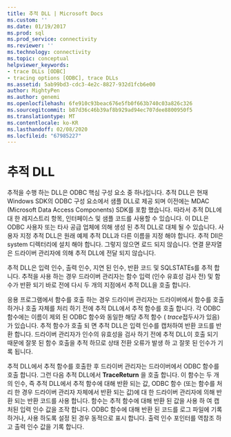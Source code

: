 ```yaml
---
title: 추적 DLL | Microsoft Docs
ms.custom: ''
ms.date: 01/19/2017
ms.prod: sql
ms.prod_service: connectivity
ms.reviewer: ''
ms.technology: connectivity
ms.topic: conceptual
helpviewer_keywords:
- trace DLLs [ODBC]
- tracing options [ODBC], trace DLLs
ms.assetid: 5ab99bd3-cdc3-4e2c-8827-932d1fcb6e00
author: MightyPen
ms.author: genemi
ms.openlocfilehash: 6fe910c93beac676e5fb0f663b740c03a826c326
ms.sourcegitcommit: b87d36c46b39af8b929ad94ec707dee8800950f5
ms.translationtype: MT
ms.contentlocale: ko-KR
ms.lasthandoff: 02/08/2020
ms.locfileid: "67985227"
---
```

# <a name="trace-dll"></a>추적 DLL
추적을 수행 하는 DLL은 ODBC 핵심 구성 요소 중 하나입니다. 추적 DLL은 현재 Windows SDK의 ODBC 구성 요소에서 샘플 DLL로 제공 되며 이전에는 MDAC (Microsoft Data Access Components) SDK를 포함 했습니다. 따라서 추적 DLL에 대 한 레지스트리 항목, 인터페이스 및 샘플 코드를 사용할 수 있습니다. 이 DLL은 ODBC 사용자 또는 타사 공급 업체에 의해 생성 된 추적 DLL로 대체 될 수 있습니다. 사용자 지정 추적 DLL은 원래 예제 추적 DLL과 다른 이름을 지정 해야 합니다. 추적 Dll은 system 디렉터리에 설치 해야 합니다. 그렇지 않으면 로드 되지 않습니다. 연결 문자열은 드라이버 관리자에 의해 추적 DLL에 전달 되지 않습니다.  
  
 추적 DLL은 입력 인수, 출력 인수, 지연 된 인수, 반환 코드 및 SQLSTATEs를 추적 합니다. 추적을 사용 하는 경우 드라이버 관리자는 함수 입력 (인수 유효성 검사 전) 및 함수가 반환 되기 바로 전에 다시 두 개의 지점에서 추적 DLL을 호출 합니다.  
  
 응용 프로그램에서 함수를 호출 하는 경우 드라이버 관리자는 드라이버에서 함수를 호출 하거나 호출 자체를 처리 하기 전에 추적 DLL에서 추적 함수를 호출 합니다. 각 ODBC 함수에는 이름이 제외 된 ODBC 함수와 동일한 해당 추적 함수 ( *trace*접두사가 있음)가 있습니다. 추적 함수가 호출 되 면 추적 DLL은 입력 인수를 캡처하여 반환 코드를 반환 합니다. 드라이버 관리자가 인수의 유효성을 검사 하기 전에 추적 DLL이 호출 되기 때문에 잘못 된 함수 호출을 추적 하므로 상태 전환 오류가 발생 하 고 잘못 된 인수가 기록 됩니다.  
  
 추적 DLL에서 추적 함수를 호출한 후 드라이버 관리자는 드라이버에서 ODBC 함수를 호출 합니다. 그런 다음 추적 DLL에서 **TraceReturn** 을 호출 합니다. 이 함수는 두 개의 인수, 즉 추적 DLL에서 추적 함수에 대해 반환 되는 값, ODBC 함수 (또는 함수를 처리 한 경우 드라이버 관리자 자체에서 반환 되는 값)에 대 한 드라이버 관리자에 의해 반환 되는 반환 코드를 사용 합니다. 함수는 추적 함수에 대해 반환 된 값을 사용 하 여 캡처된 입력 인수 값을 조작 합니다. ODBC 함수에 대해 반환 된 코드를 로그 파일에 기록 하거나, 사용 하도록 설정 된 경우 동적으로 표시 합니다. 출력 인수 포인터를 역참조 하 고 출력 인수 값을 기록 합니다.
